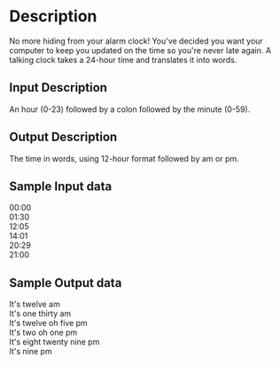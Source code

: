 # Description

No more hiding from your alarm clock! You've decided you want your computer to keep you updated on the time so you're never late again. A talking clock takes a 24-hour time and translates it into words.

## Input Description

An hour (0-23) followed by a colon followed by the minute (0-59).

## Output Description

The time in words, using 12-hour format followed by am or pm.

## Sample Input data

00:00  
01:30  
12:05  
14:01  
20:29  
21:00  

## Sample Output data

It's twelve am  
It's one thirty am  
It's twelve oh five pm  
It's two oh one pm  
It's eight twenty nine pm  
It's nine pm  

